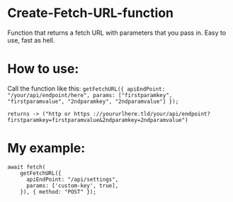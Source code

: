 # Create-Fetch-URL-function
Function that returns a fetch URL with parameters that you pass in. Easy to use, fast as hell.

# How to use:

Call the function like this:
    `getFetchURL({ apiEndPoint: "/your/api/endpoint/here", params: ["firstparamkey", "firstparamvalue", "2ndparamkey", "2ndparamvalue"] });`

    returns -> ("http or https ://yoururlhere.tld/your/api/endpoint?firstparamkey=firstparamvalue&2ndparamkey=2ndparamvalue")

# My example:

    await fetch(
        getFetchURL({
          apiEndPoint: "/api/settings",
          params: ['custom-key', true],
        }), { method: "POST" });
